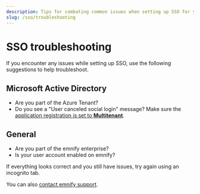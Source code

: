 ```yaml
---
description: Tips for combating common issues when setting up SSO for your emnify account
slug: /sso/troubleshooting
---
```


# SSO troubleshooting

If you encounter any issues while setting up SSO, use the following suggestions to help troubleshoot.

## Microsoft Active Directory

- Are you part of the Azure Tenant?
- Do you see a "User canceled social login" message? Make sure the [application registration is set to **Multitenant**](/sso/microsoft-active-directory#sso-with-microsoft).

## General

- Are you part of the emnify enterprise?
- Is your user account enabled on emnify?

If everything looks correct and you still have issues, try again using an incognito tab. 

You can also [contact emnify support](https://support.emnify.com/).
